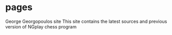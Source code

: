# pages
George Georgopoulos site
This site contains the latest sources and previous version of NGplay chess program
